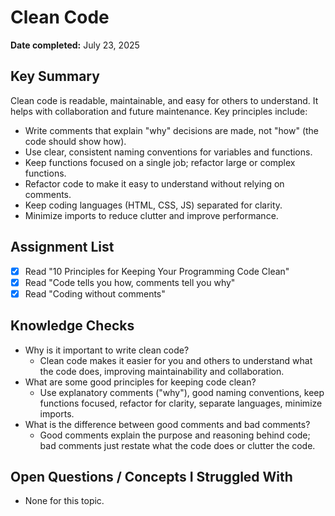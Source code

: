 # Clean Code

**Date completed:** July 23, 2025

## Key Summary

Clean code is readable, maintainable, and easy for others to understand. It helps with collaboration and future maintenance. Key principles include:
- Write comments that explain "why" decisions are made, not "how" (the code should show how).
- Use clear, consistent naming conventions for variables and functions.
- Keep functions focused on a single job; refactor large or complex functions.
- Refactor code to make it easy to understand without relying on comments.
- Keep coding languages (HTML, CSS, JS) separated for clarity.
- Minimize imports to reduce clutter and improve performance.

## Assignment List
- [x] Read "10 Principles for Keeping Your Programming Code Clean"
- [x] Read "Code tells you how, comments tell you why"
- [x] Read "Coding without comments"

## Knowledge Checks
- Why is it important to write clean code?
  - Clean code makes it easier for you and others to understand what the code does, improving maintainability and collaboration.
- What are some good principles for keeping code clean?
  - Use explanatory comments ("why"), good naming conventions, keep functions focused, refactor for clarity, separate languages, minimize imports.
- What is the difference between good comments and bad comments?
  - Good comments explain the purpose and reasoning behind code; bad comments just restate what the code does or clutter the code.

## Open Questions / Concepts I Struggled With
- None for this topic.
